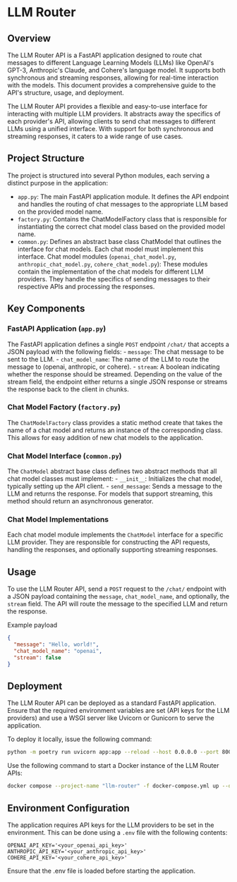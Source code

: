 # LLM Router

## Overview

The LLM Router API is a FastAPI application designed to route chat messages to different Language Learning Models (LLMs) like OpenAI's GPT-3, Anthropic's Claude, and Cohere's language model. It supports both synchronous and streaming responses, allowing for real-time interaction with the models. This document provides a comprehensive guide to the API's structure, usage, and deployment.

The LLM Router API provides a flexible and easy-to-use interface for interacting with multiple LLM providers. It abstracts away the specifics of each provider's API, allowing clients to send chat messages to different LLMs using a unified interface. With support for both synchronous and streaming responses, it caters to a wide range of use cases.

## Project Structure

The project is structured into several Python modules, each serving a distinct purpose in the application:

- `app.py`: The main FastAPI application module. It defines the API endpoint and handles the routing of chat messages to the appropriate LLM based on the provided model name.
- `factory.py`: Contains the ChatModelFactory class that is responsible for instantiating the correct chat model class based on the provided model name.
- `common.py`: Defines an abstract base class ChatModel that outlines the interface for chat models. Each chat model must implement this interface. Chat model modules (`openai_chat_model.py`, `anthropic_chat_model.py`, `cohere_chat_model.py`): These modules contain the implementation of the chat models for different LLM providers. They handle the specifics of sending messages to their respective APIs and processing the responses.

## Key Components

### FastAPI Application (`app.py`)
The FastAPI application defines a single `POST` endpoint `/chat/` that accepts a JSON payload with the following fields:
    - `message`: The chat message to be sent to the LLM.
    - `chat_model_name`: The name of the LLM to route the message to (openai, anthropic, or cohere).
    - `stream`: A boolean indicating whether the response should be streamed. Depending on the value of the stream field, the endpoint either returns a single JSON response or streams the response back to the client in chunks.

### Chat Model Factory (`factory.py`)
The `ChatModelFactory` class provides a static method create that takes the name of a chat model and returns an instance of the corresponding class. This allows for easy addition of new chat models to the application.

### Chat Model Interface (`common.py`)
The `ChatModel` abstract base class defines two abstract methods that all chat model classes must implement:
    - `__init__`: Initializes the chat model, typically setting up the API client.
    - `send_message`: Sends a message to the LLM and returns the response. For models that support streaming, this method should return an asynchronous generator.

### Chat Model Implementations
Each chat model module implements the `ChatModel` interface for a specific LLM provider. They are responsible for constructing the API requests, handling the responses, and optionally supporting streaming responses.

## Usage

To use the LLM Router API, send a `POST` request to the `/chat/` endpoint with a JSON payload containing the `message`, `chat_model_name`, and optionally, the `stream` field. The API will route the message to the specified LLM and return the response.

Example payload

```json
{
  "message": "Hello, world!",
  "chat_model_name": "openai",
  "stream": false
}
```

## Deployment

The LLM Router API can be deployed as a standard FastAPI application. Ensure that the required environment variables are set (API keys for the LLM providers) and use a WSGI server like Uvicorn or Gunicorn to serve the application.

To deploy it locally, issue the following command:

```sh
python -m poetry run uvicorn app:app --reload --host 0.0.0.0 --port 8000
```

Use the following command to start a Docker instance of the LLM Router APIs:

```sh
docker compose --project-name "llm-router" -f docker-compose.yml up --detach --build
```

## Environment Configuration

The application requires API keys for the LLM providers to be set in the environment. This can be done using a `.env` file with the following contents:

```
OPENAI_API_KEY='<your_openai_api_key>'
ANTHROPIC_API_KEY='<your_anthropic_api_key>'
COHERE_API_KEY='<your_cohere_api_key>'
```

Ensure that the .env file is loaded before starting the application.
